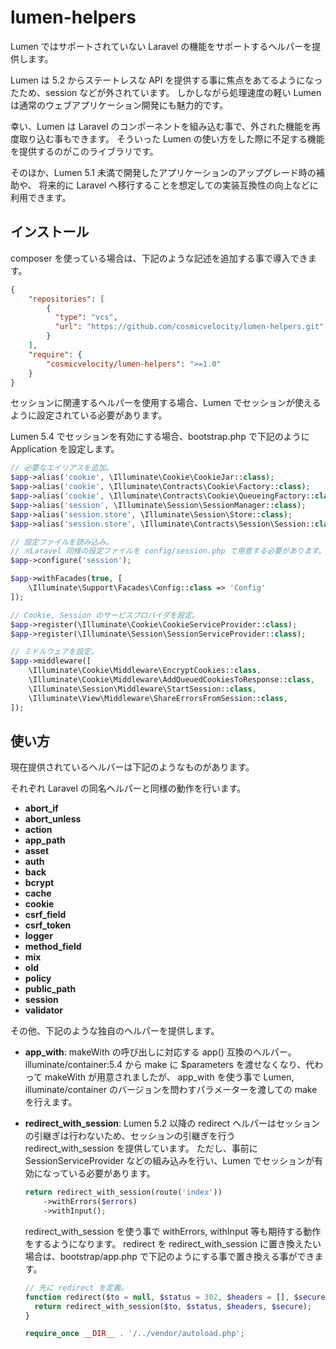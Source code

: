 # lumen-helpers
Lumen ではサポートされていない Laravel の機能をサポートするヘルパーを提供します。

Lumen は 5.2 からステートレスな API を提供する事に焦点をあてるようになったため、session などが外されています。
しかしながら処理速度の軽い Lumen は通常のウェブアプリケーション開発にも魅力的です。

幸い、Lumen は Laravel のコンポーネントを組み込む事で、外された機能を再度取り込む事もできます。
そういった Lumen の使い方をした際に不足する機能を提供するのがこのライブラリです。

そのほか、Lumen 5.1 未満で開発したアプリケーションのアップグレード時の補助や、
将来的に Laravel へ移行することを想定しての実装互換性の向上などに利用できます。

## インストール
composer を使っている場合は、下記のような記述を追加する事で導入できます。

```json
{
    "repositories": [
        {
          "type": "vcs",
          "url": "https://github.com/cosmicvelocity/lumen-helpers.git"
        }
    ],
    "require": {
        "cosmicvelocity/lumen-helpers": ">=1.0"
    }
}
```

セッションに関連するヘルパーを使用する場合、Lumen でセッションが使えるように設定されている必要があります。

Lumen 5.4 でセッションを有効にする場合、bootstrap.php で下記のように Application を設定します。
  
```php
// 必要なエイリアスを追加。
$app->alias('cookie', \Illuminate\Cookie\CookieJar::class);
$app->alias('cookie', \Illuminate\Contracts\Cookie\Factory::class);
$app->alias('cookie', \Illuminate\Contracts\Cookie\QueueingFactory::class);
$app->alias('session', \Illuminate\Session\SessionManager::class);
$app->alias('session.store', \Illuminate\Session\Store::class);
$app->alias('session.store', \Illuminate\Contracts\Session\Session::class);

// 設定ファイルを読み込み。
// ※Laravel 同様の設定ファイルを config/session.php で用意する必要があります。
$app->configure('session');

$app->withFacades(true, [
    \Illuminate\Support\Facades\Config::class => 'Config'
]);

// Cookie, Session のサービスプロバイダを設定。
$app->register(\Illuminate\Cookie\CookieServiceProvider::class);
$app->register(\Illuminate\Session\SessionServiceProvider::class);

// ミドルウェアを設定。
$app->middleware([
    \Illuminate\Cookie\Middleware\EncryptCookies::class,
    \Illuminate\Cookie\Middleware\AddQueuedCookiesToResponse::class,
    \Illuminate\Session\Middleware\StartSession::class,
    \Illuminate\View\Middleware\ShareErrorsFromSession::class,
]);
```

## 使い方
現在提供されているヘルパーは下記のようなものがあります。

それぞれ Laravel の同名ヘルパーと同様の動作を行います。

- **abort_if**
- **abort_unless**
- **action**
- **app_path**
- **asset**
- **auth**
- **back**
- **bcrypt**
- **cache**
- **cookie**
- **csrf_field**
- **csrf_token**
- **logger**
- **method_field**
- **mix**
- **old**
- **policy**
- **public_path**
- **session**
- **validator**

その他、下記のような独自のヘルパーを提供します。

- **app_with**:
    makeWith の呼び出しに対応する app() 互換のヘルパー。
    illuminate/container:5.4 から make に $parameters を渡せなくなり、代わって makeWith が用意されましたが、
    app_with を使う事で Lumen, illuminate/container のバージョンを問わすパラメーターを渡しての make を行えます。

- **redirect_with_session**:
    Lumen 5.2 以降の redirect ヘルパーはセッションの引継ぎは行わないため、セッションの引継ぎを行う redirect_with_session を提供しています。
    ただし、事前に SessionServiceProvider などの組み込みを行い、Lumen でセッションが有効になっている必要があります。

    ```php
    return redirect_with_session(route('index'))
        ->withErrors($errors)
        ->withInput();
    ```

    redirect_with_session を使う事で withErrors, withInput 等も期待する動作をするようになります。
    redirect を redirect_with_session に置き換えたい場合は、bootstrap/app.php で下記のようにする事で置き換える事ができます。
    
    ```php
    // 先に redirect を定義。
    function redirect($to = null, $status = 302, $headers = [], $secure = null) {
      return redirect_with_session($to, $status, $headers, $secure);
    }
  
    require_once __DIR__ . '/../vendor/autoload.php';
    ```

